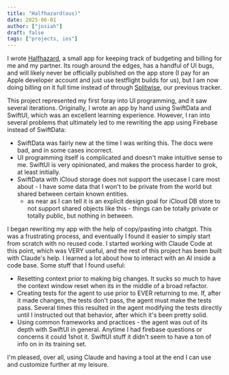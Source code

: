```yaml
---
title: "Halfhazard(ous)"
date: 2025-06-01
author: ["josiah"]
draft: false
tags: ["projects, ios"]
---
```


I wrote [Halfhazard](https://github.com/jowj/halfhazard), a small app for keeping track of budgeting and billing for me and my partner. Its rough around the edges, has a handful of UI bugs, and will likely never be officially published on the app store (I pay for an Apple developer account and just use testflight builds for us), but I am now doing billing on it full time instead of through [Splitwise](https://www.splitwise.com/), our previous tracker.

This project represented my first foray into UI programming, and it saw several iterations. Originally, I wrote an app by hand using SwiftData and SwiftUI, which was an excellent learning experience. However, I ran into several problems that ultimately led to me rewriting the app using Firebase instead of SwiftData:
- SwiftData was fairly new at the time I was writing this. The docs were bad, and in some cases incorrect.
- UI programming itself is complicated and doesn't make intuitive sense to me. SwiftUI is very opinionated, and makes the process harder to grok, at least initially.
- SwiftData with iCloud storage does not support the usecase I care most about - I have some data that I won't to be private from the world but shared between certain known entities.
  - as near as I can tell it is an explicit design goal for iCloud DB store to not support shared objects like this - things can be totally private or totally public, but nothing in between.

I began rewriting my app with the help of copy/pasting into chatgpt. This was a frustrating process, and eventually I found it easier to simply start from scratch with no reused code. I started working with Claude Code at this point, which was VERY useful, and the rest of this project has been built with Claude's help. I learned a lot about how to interact with an AI inside a code base. Some stuff that I found useful:
- Resetting context prior to making big changes. It sucks so much to have the context window reset when its in the middle of a broad refactor.
- Creating tests for the agent to use prior to EVER returning to me. If, after it made changes, the tests don't pass, the agent must make the tests pass. Several times this resulted in the agent modifying the tests directly until I instructed out that behavior, after which it's been pretty solid.
- Using common frameworks and practices - the agent was out of its depth with SwiftUI in general. Anytime I had firebase questions or concerns it could 1shot it. SwiftUI stuff it didn't seem to have a ton of info on in its training set.

I'm pleased, over all, using Claude and having a tool at the end I can use and customize further at my leisure.
